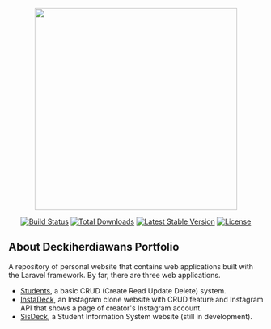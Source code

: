 <p align="center">
<a href="https://laravel.com" target="_blank">
<img src="https://raw.githubusercontent.com/laravel/art/master/logo-lockup/5%20SVG/2%20CMYK/1%20Full%20Color/laravel-logolockup-cmyk-red.svg" width="400">
</a>
</p>

<p align="center">
<a href="https://travis-ci.org/laravel/framework"><img src="https://travis-ci.org/laravel/framework.svg" alt="Build Status"></a>
<a href="https://packagist.org/packages/laravel/framework"><img src="https://poser.pugx.org/laravel/framework/d/total.svg" alt="Total Downloads"></a>
<a href="https://packagist.org/packages/laravel/framework"><img src="https://poser.pugx.org/laravel/framework/v/stable.svg" alt="Latest Stable Version"></a>
<a href="https://packagist.org/packages/laravel/framework"><img src="https://poser.pugx.org/laravel/framework/license.svg" alt="License"></a>
</p>

## About Deckiherdiawans Portfolio

A repository of personal website that contains web applications built with the Laravel framework.
By far, there are three web applications.

- [Students](https://deckidecki.com/students), a basic CRUD (Create Read Update Delete) system.
- [InstaDeck](https://deckidecki.com/instadeck), an Instagram clone website with CRUD feature and Instagram API that shows a page of creator's Instagram account.
- [SisDeck](https://deckidecki.com/sisdeck), a Student Information System website (still in development).